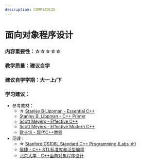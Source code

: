 ```yaml
---
description: COMP130135
---
```


# 面向对象程序设计

### 内容重要性：☆☆☆☆☆

### 教学质量：建议自学

### 建议自学学期：大一上/下

### 学习建议：

* 参考教材：
  * ☆ [Stanley B·Lippman - Essential C++](https://book.douban.com/subject/24868427/)
  * [Stanley B. Lippman - C++ Primer](https://book.douban.com/subject/25708312/)
  * [Scott Meyers - Effective C++](https://book.douban.com/subject/5387403/)
  * [Scott Meyers - Effective Modern C++](https://book.douban.com/subject/30178902/)
  * [欧长坤 - 现代C++教程](https://changkun.de/modern-cpp/)
* 网课：
  * ☆ [Stanford CS106L Standard C++ Programming (Labs ☆)](https://csdiy.wiki/%E7%BC%96%E7%A8%8B%E5%85%A5%E9%97%A8/cpp/CS106L/)
  * [侯捷 - C++ STL标准库和泛型编程](https://www.bilibili.com/video/BV1qc411Q7c2)
  * [北京大学 - C++面向对象程序设计](https://www.bilibili.com/video/BV1ob411q7vb)

